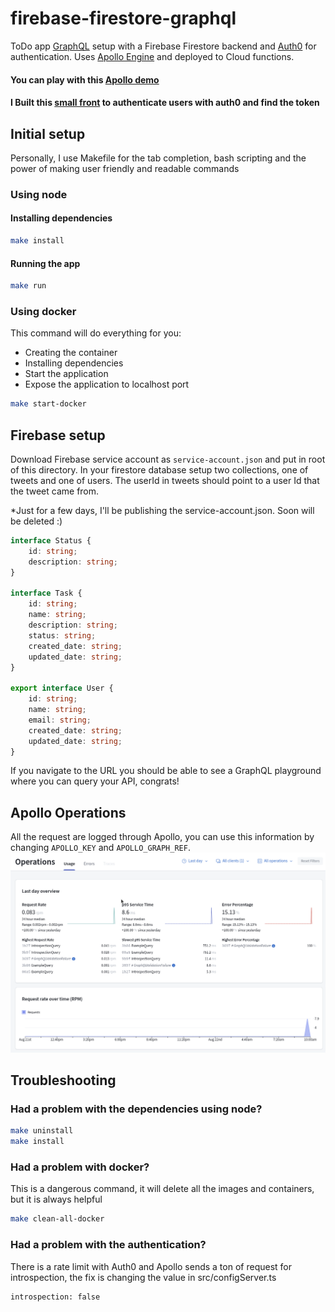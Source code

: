 # firebase-firestore-graphql

ToDo app [GraphQL](https://graphql.org/) setup with a Firebase Firestore backend and [Auth0](https://auth0.com/) for authentication. Uses [Apollo Engine](https://www.apollographql.com/) and deployed to Cloud functions.
#### You can play with this [Apollo demo](https://us-central1-todoapp-e0ae5.cloudfunctions.net/to-do-app)
#### I Built this [small front](https://todoapp-e0ae5.web.app/) to authenticate users with auth0 and find the token
## Initial setup

Personally, I use Makefile for the tab completion, bash scripting and the power of making user friendly and readable commands

### Using node 
#### Installing dependencies
```bash
make install
```
#### Running the app
```bash
make run
```

### Using docker
This command will do everything for you:
* Creating the container
* Installing dependencies
* Start the application
* Expose the application to localhost port

```bash
make start-docker
```

## Firebase setup

Download Firebase service account as `service-account.json` and put in root of this directory.
In your firestore database setup two collections, one of tweets and one of users. The userId in tweets should point to a user Id that the tweet came from.

*Just for a few days, I'll be publishing the service-account.json. Soon will be deleted :) 
```typescript
interface Status {
    id: string;
    description: string;
}

interface Task {
    id: string;
    name: string;
    description: string;
    status: string;
    created_date: string;
    updated_date: string;
}

export interface User {
    id: string;
    name: string;
    email: string;
    created_date: string;
    updated_date: string;
}
```



If you navigate to the URL you should be able to see a GraphQL playground where you can query your API, congrats!

## Apollo Operations

All the request are logged through Apollo, you can use this information by changing `APOLLO_KEY` and `APOLLO_GRAPH_REF`. 
![img.png](img.png)


## Troubleshooting

### Had a problem with the dependencies using node?
```bash
make uninstall
make install
```

### Had a problem with docker?
This is a dangerous command, it will delete all the images and containers, but it is always helpful 
```bash
make clean-all-docker
```

### Had a problem with the authentication?
There is a rate limit with Auth0 and Apollo sends a ton of request for introspection, the fix is changing the value in src/configServer.ts
```bash
introspection: false
```